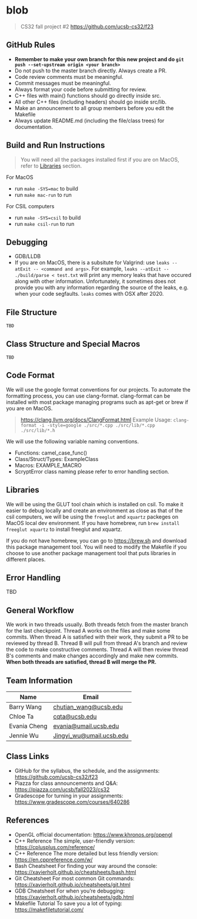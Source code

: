 # blob

> CS32 fall project #2
> <https://github.com/ucsb-cs32/f23>

## GitHub Rules

- **Remember to make your own branch for this new project and do `git push --set-upstream origin <your branch>`**
- Do not push to the master branch directly. Always create a PR.
- Code review comments must be meaningful.
- Commit messages must be meaningful.
- Always format your code before submitting for review.
- C++ files with main() functions should go directly inside src.
- All other C++ files (including headers) should go inside src/lib.
- Make an announcement to all group members before you edit the Makefile
- Always update README.md (including the file/class trees) for documentation.

## Build and Run Instructions

> You will need all the packages installed first if you are on MacOS, refer to [Libraries](#libraries) section.

For MacOS

- run `make -SYS=mac` to build
- run `make mac-run` to run

For CSIL computers

- run `make -SYS=csil` to build
- run `make csil-run` to run

## Debugging

- GDB/LLDB
- If you are on MacOS, there is a subsitute for Valgrind:
use `leaks --atExit -- <command and args>`. For example,
`leaks --atExit -- ./build/parse < test.txt` will print any
memory leaks that have occured along with other information.
Unfortunately, it sometimes does not provide you with any
information regarding the source of the leaks, e.g. when your
code segfaults. `leaks` comes with OSX after 2020.

## File Structure

```
TBD
```

## Class Structure and Special Macros

```
TBD
```

## Code Format

We will use the google format conventions for our projects.
To automate the formatting process, you can use clang-format.
clang-format can be installed with most package managing
programs such as apt-get or brew if you are on MacOS.
> <https://clang.llvm.org/docs/ClangFormat.html>
> Example Usage: `clang-format -i -style=google ./src/*.cpp ./src/lib/*.cpp ./src/lib/*.h`

We will use the following variable naming conventions.

- Functions: camel_case_func()
- Class/Struct/Types: ExampleClass
- Macros: EXAMPLE_MACRO
- ScryptError class naming please refer to error handling section.

## Libraries

We will be using the GLUT tool chain which is installed on csil. To make it easier to debug locally and create an environment as close as that of the csil computers, we will be using the `freeglut` and `xquartz` packeges on MacOS local dev environment. If you have homebrew, run `brew install freeglut xquartz` to install freeglut and xquartz.

If you do not have homebrew, you can go to <https://brew.sh> and download this package management tool. You will need to modify the Makefile if you choose to use another package management tool that puts libraries in different places.

## Error Handling

TBD

## General Workflow

We work in two threads usually. Both threads fetch from the
master branch for the last checkpoint. Thread A works on the
files and make some commits. When thread A is satisfied with
their work, they submit a PR to be reviewed by thread B. Thread
B will pull from thread A's branch and review the code to make
constructive comments. Thread A will then review thread B's
comments and make changes accordingly and make new commits.
**When both threads are satisfied, thread B will merge the PR.**

## Team Information

|   Name        |   Email                   |
|---------------|---------------------------|
|Barry Wang     |<chutian_wang@ucsb.edu>      |
|Chloe Ta       |<cqta@ucsb.edu>              |
|Evania Cheng   |<evania@umail.ucsb.edu>      |
|Jennie Wu      |<Jingyi_wu@umail.ucsb.edu>   |

## Class Links

- GitHub for the syllabus, the schedule, and the assignments:
    <https://github.com/ucsb-cs32/f23>
- Piazza for class announcements and Q&A:
    <https://piazza.com/ucsb/fall2023/cs32>
- Gradescope for turning in your assignments:
    <https://www.gradescope.com/courses/640286>

## References

- OpenGL official documentation:
    <https://www.khronos.org/opengl>
- C++ Reference The simple, user-friendly version:
    <https://cplusplus.com/reference/>
- C++ Reference The more detailed but less friendly version:
    <https://en.cppreference.com/w/>
- Bash Cheatsheet For finding your way around the console:
    <https://xavierholt.github.io/cheatsheets/bash.html>
- Git Cheatsheet For most common Git commands:
    <https://xavierholt.github.io/cheatsheets/git.html>
- GDB Cheatsheet For when you’re debugging:
    <https://xavierholt.github.io/cheatsheets/gdb.html>
- Makefile Tutorial To save you a lot of typing:
    <https://makefiletutorial.com/>
